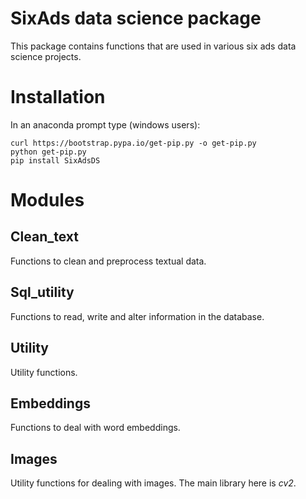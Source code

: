 # SixAds data science package

This package contains functions that are used in various six ads data science projects.

# Installation

In an anaconda prompt type (windows users):

```console
curl https://bootstrap.pypa.io/get-pip.py -o get-pip.py
python get-pip.py
pip install SixAdsDS
```

# Modules

## Clean_text

Functions to clean and preprocess textual data. 

## Sql_utility 

Functions to read, write and alter information in the database.

## Utility

Utility functions.

## Embeddings

Functions to deal with word embeddings.

## Images 

Utility functions for dealing with images. The main library here is *cv2*.